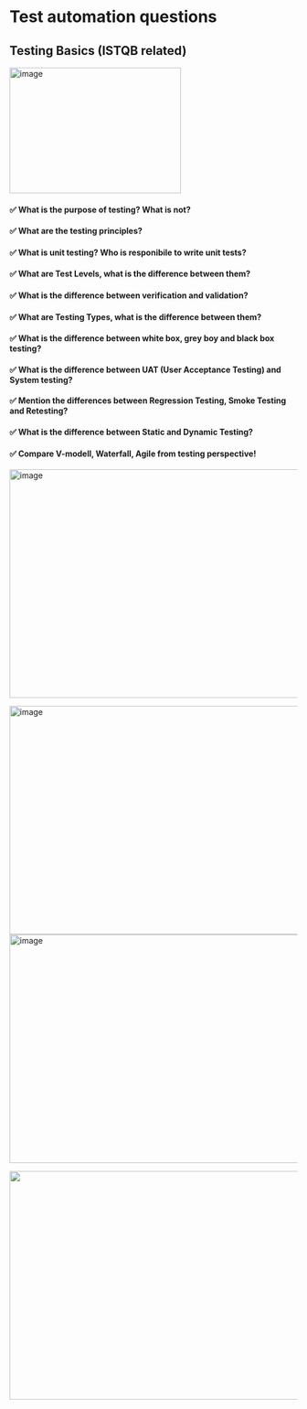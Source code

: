 # Test automation questions

## Testing Basics (ISTQB related)
<img src="https://www.mindsmapped.com/wp-content/uploads/2016/06/ISTQB.jpg" alt="image" width="300" height="220">

#### ✅ What is the purpose of testing? What is not?

#### ✅ What are the testing principles?

#### ✅ What is unit testing? Who is responibile to write unit tests?

#### ✅ What are Test Levels, what is the difference between them?

#### ✅ What is the difference between verification and validation?

#### ✅ What are Testing Types, what is the difference between them?

#### ✅ What is the difference between white box, grey boy and black box testing?

#### ✅ What is the difference between UAT (User Acceptance Testing) and System testing?

#### ✅ Mention the differences between Regression Testing, Smoke Testing and Retesting?

#### ✅ What is the difference between Static and Dynamic Testing?

#### ✅ Compare V-modell, Waterfall, Agile from testing perspective!
<img src="https://t4.ftcdn.net/jpg/03/90/15/65/360_F_390156585_8w1lsOyICIAOvDCU8tExXW2QwLCOFwXD.jpg" alt="image" width="550" height="400">


<img src="https://i.imgur.com/S38EBJw.png" alt="image" width="550" height="400">   <img src="https://segedletek.level14.hu/assets/img/modszertan-vizeses.svg" alt="image" width="550" height="400">


<img src="https://promanconsulting.hu/wp-content/uploads/2022/03/agilis-modszertanok-optimized.jpg" width="550" height="400">

